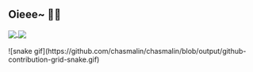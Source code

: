 ## Oieee~ 🦈✨

<!--
<div align="center">
  <a href="https://github.com/chasmalin">
  <img height="145em" src="https://github-readme-stats.vercel.app/api?username=chasmalin&show_icons=true&theme=great-gatsby&include_all_commits=true&count_private=true"/>
  <img height="145em" src="https://github-readme-stats.vercel.app/api/top-langs/?username=chasmalin&layout=compact&langs_count=7&theme=vision-friendly-dark"/>
</div>    
![snake animation](https://github.com/chasmalin/chasmalin/blob/output/github-contribution-grid-snake2.svg)
![Top Langs](https://github-readme-stats.vercel.app/api/top-langs/?username=chasmalin&layout=compact&langs_count=7&theme=vision-friendly-dark)
![Anurag's GitHub stats](https://github-readme-stats.vercel.app/api?username=chasmalin&show_icons=true&theme=great-gatsby) 
-->

<a href="https://github.com/chasmalin/github-readme-stats">
  <img height=150em align="center" src="https://github-readme-stats.vercel.app/api?username=chasmalin&card_width=320&theme=great-gatsby" />
</a>
<a href="https://github.com/anuraghazra/convoychat">
  <img height=150em align="center" src="https://github-readme-stats.vercel.app/api/top-langs?username=chasmalin&layout=compact&langs_count=8&card_width=320&theme=vision-friendly-dark" />
</a>
<br><br>
![snake gif](https://github.com/chasmalin/chasmalin/blob/output/github-contribution-grid-snake.gif)
<!--
![Snake animation](https://github.com/chasmalin/chasmalin/blob/output/github-contribution-grid-snake.svg)
<div>
  <img align="right" alt="chasmalin-pic" height="160" style="border-radius:50px;" src="https://cdn.discordapp.com/attachments/989589535333711883/989604561813655642/chasmalin02.png">
</div>  
**chasmalin/chasmalin** is a ✨ _special_ ✨ repository because its `README.md` (this file) appears on your GitHub profile.
Here are some ideas to get you started:
- 🔭 I’m currently working on 
- 🌱 I’m currently learning 
- 👯 I’m looking to collaborate on 
- 🤔 I’m looking for help with 
- 💬 Ask me about 
- 📫 How to reach me: 
- 😄 Pronouns: 
- ⚡ Fun fact: 
-->
